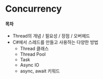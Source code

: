 # Concurrency

#### 목차

* Thread의 개념 / 필요성 / 장점 / 오버헤드
* C#에서 스레드를 만들고 사용하는 다양한 방법
  * Thread 클래스
  * Thread Pool
  * Task
  * Async IO
  * async, await 키워드



